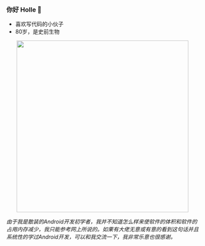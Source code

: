 ### 你好 Holle 👋

- 喜欢写代码的小伙子
- 80岁，是史前生物

<p align="center">
<img src="https://github-readme-stats.vercel.app/api?username=shizheng233&count_private=true" width="450"/>
</p>

_由于我是散装的Android开发初学者，我并不知道怎么样来使软件的体积和软件的占用内存减少，我只能参考网上所说的。如果有大佬无意或有意的看到这句话并且系统性的学过Android开发，可以和我交流一下，我非常乐意也很感谢。_
